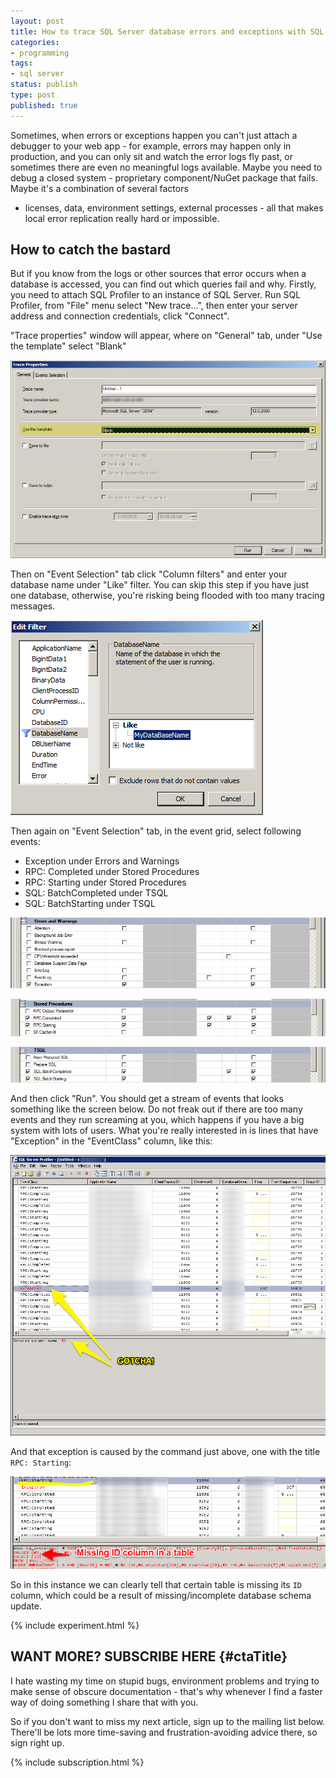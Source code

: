 ```yaml
---
layout: post
title: How to trace SQL Server database errors and exceptions with SQL Profiler
categories:
- programming
tags:
- sql server
status: publish
type: post
published: true
---
```

Sometimes, when errors or exceptions happen you can't just attach a debugger to your web app - for
example, errors may happen only in production, and you can only sit and watch the error logs fly
past, or sometimes there are even no meaningful logs available. Maybe you need to debug a closed
system - proprietary component/NuGet package that fails. Maybe it's a combination of several factors
- licenses, data, environment settings, external processes - all that makes local error replication
really hard or impossible.

## How to catch the bastard
But if you know from the logs or other sources that error occurs when a database is accessed, you can
find out which queries fail and why. Firstly, you need to attach SQL Profiler to an instance of SQL
Server. Run SQL Profiler, from "File" menu select "New trace...", then enter your server address and
connection credentials, click "Connect".

"Trace properties" window will appear, where on "General" tab, under "Use the template" select
"Blank"

![Trace window][1]

Then on "Event Selection" tab click "Column filters" and enter your database name under "Like"
filter. You can skip this step if you have just one database, otherwise, you're risking being flooded
with too many tracing messages.

![Edit filter][2]

Then again on "Event Selection" tab, in the event grid, select following events:

- Exception under Errors and Warnings
- RPC: Completed under Stored Procedures
- RPC: Starting under Stored Procedures
- SQL: BatchCompleted under TSQL
- SQL: BatchStarting under TSQL

![Errors and warnings][3]

![Stored procedures][4]

![TSQL][5]

And then click "Run". You should get a stream of events that looks something like the screen below.
Do not freak out if there are too many events and they run screaming at you, which happens if you have
a big system with lots of users. What you're really interested in is lines that have "Exception" in
the "EventClass" column, like this:

![Events trace][6]

And that exception is caused by the command just above, one with the title `RPC: Starting`:

![Real cause, bitch!][7]

So in this instance we can clearly tell that certain table is missing its `ID` column, which
could be a result of missing/incomplete database schema update.

{% include experiment.html %}

## WANT MORE? SUBSCRIBE HERE {#ctaTitle}
I hate wasting my time on stupid bugs, environment problems and trying to make sense of obscure 
documentation - that's why whenever I find a faster way of doing something I share that with you.

So if you don't want to miss my next article, sign up to the mailing list below. There'll be lots
more time-saving and frustration-avoiding advice there, so sign right up.

{% include subscription.html %}

[1]:/img/profiler/trace-properties.png
[2]:/img/profiler/edit-filter.png
[3]:/img/profiler/errors-and-warnings.png
[4]:/img/profiler/stored-procedures.png
[5]:/img/profiler/tsql.png
[6]:/img/profiler/trace.png
[7]:/img/profiler/error.png
